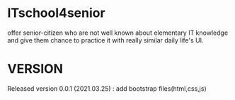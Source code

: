 # ITschool4senior

offer senior-citizen who are not well known about elementary IT knowledge and give them chance to practice it with really similar daily life's UI.



# VERSION

Released version 0.0.1 (2021.03.25) :
add bootstrap files(html,css,js)
